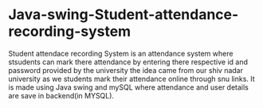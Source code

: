 # Java-swing-Student-attendance-recording-system
Student attendace recording System is an attendance system where stsudents can mark there attendance by entering there respective id and password provided by the university
the idea came from our shiv nadar university as we students mark their attendance online through snu links.
It is made using Java swing and mySQL where attendance and user details are save in backend(in MYSQL).
